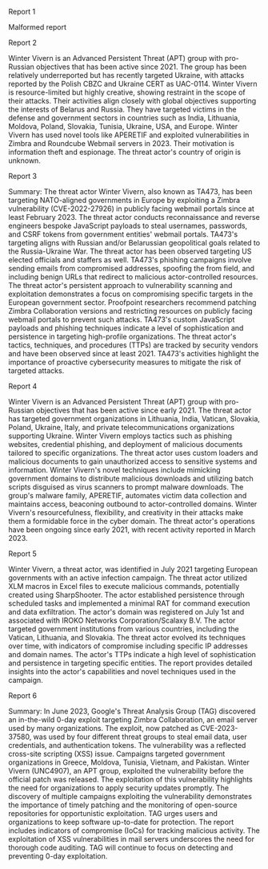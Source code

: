 
Report 1

Malformed report





Report 2

Winter Vivern is an Advanced Persistent Threat (APT) group with pro-Russian objectives that has been active since 2021. The group has been relatively underreported but has recently targeted Ukraine, with attacks reported by the Polish CBZC and Ukraine CERT as UAC-0114. Winter Vivern is resource-limited but highly creative, showing restraint in the scope of their attacks. Their activities align closely with global objectives supporting the interests of Belarus and Russia. They have targeted victims in the defense and government sectors in countries such as India, Lithuania, Moldova, Poland, Slovakia, Tunisia, Ukraine, USA, and Europe. Winter Vivern has used novel tools like APERETIF and exploited vulnerabilities in Zimbra and Roundcube Webmail servers in 2023. Their motivation is information theft and espionage. The threat actor's country of origin is unknown.





Report 3

Summary:
The threat actor Winter Vivern, also known as TA473, has been targeting NATO-aligned governments in Europe by exploiting a Zimbra vulnerability (CVE-2022-27926) in publicly facing webmail portals since at least February 2023. The threat actor conducts reconnaissance and reverse engineers bespoke JavaScript payloads to steal usernames, passwords, and CSRF tokens from government entities' webmail portals. TA473's targeting aligns with Russian and/or Belarussian geopolitical goals related to the Russia-Ukraine War. The threat actor has been observed targeting US elected officials and staffers as well. TA473's phishing campaigns involve sending emails from compromised addresses, spoofing the from field, and including benign URLs that redirect to malicious actor-controlled resources. The threat actor's persistent approach to vulnerability scanning and exploitation demonstrates a focus on compromising specific targets in the European government sector. Proofpoint researchers recommend patching Zimbra Collaboration versions and restricting resources on publicly facing webmail portals to prevent such attacks. TA473's custom JavaScript payloads and phishing techniques indicate a level of sophistication and persistence in targeting high-profile organizations. The threat actor's tactics, techniques, and procedures (TTPs) are tracked by security vendors and have been observed since at least 2021. TA473's activities highlight the importance of proactive cybersecurity measures to mitigate the risk of targeted attacks.





Report 4

Winter Vivern is an Advanced Persistent Threat (APT) group with pro-Russian objectives that has been active since early 2021. The threat actor has targeted government organizations in Lithuania, India, Vatican, Slovakia, Poland, Ukraine, Italy, and private telecommunications organizations supporting Ukraine. Winter Vivern employs tactics such as phishing websites, credential phishing, and deployment of malicious documents tailored to specific organizations. The threat actor uses custom loaders and malicious documents to gain unauthorized access to sensitive systems and information. Winter Vivern's novel techniques include mimicking government domains to distribute malicious downloads and utilizing batch scripts disguised as virus scanners to prompt malware downloads. The group's malware family, APERETIF, automates victim data collection and maintains access, beaconing outbound to actor-controlled domains. Winter Vivern's resourcefulness, flexibility, and creativity in their attacks make them a formidable force in the cyber domain. The threat actor's operations have been ongoing since early 2021, with recent activity reported in March 2023.





Report 5

Winter Vivern, a threat actor, was identified in July 2021 targeting European governments with an active infection campaign. The threat actor utilized XLM macros in Excel files to execute malicious commands, potentially created using SharpShooter. The actor established persistence through scheduled tasks and implemented a minimal RAT for command execution and data exfiltration. The actor's domain was registered on July 1st and associated with IROKO Networks Corporation/Scalaxy B.V. The actor targeted government institutions from various countries, including the Vatican, Lithuania, and Slovakia. The threat actor evolved its techniques over time, with indicators of compromise including specific IP addresses and domain names. The actor's TTPs indicate a high level of sophistication and persistence in targeting specific entities. The report provides detailed insights into the actor's capabilities and novel techniques used in the campaign.





Report 6

Summary:
In June 2023, Google's Threat Analysis Group (TAG) discovered an in-the-wild 0-day exploit targeting Zimbra Collaboration, an email server used by many organizations. The exploit, now patched as CVE-2023-37580, was used by four different threat groups to steal email data, user credentials, and authentication tokens. The vulnerability was a reflected cross-site scripting (XSS) issue. Campaigns targeted government organizations in Greece, Moldova, Tunisia, Vietnam, and Pakistan. Winter Vivern (UNC4907), an APT group, exploited the vulnerability before the official patch was released. The exploitation of this vulnerability highlights the need for organizations to apply security updates promptly. The discovery of multiple campaigns exploiting the vulnerability demonstrates the importance of timely patching and the monitoring of open-source repositories for opportunistic exploitation. TAG urges users and organizations to keep software up-to-date for protection. The report includes indicators of compromise (IoCs) for tracking malicious activity. The exploitation of XSS vulnerabilities in mail servers underscores the need for thorough code auditing. TAG will continue to focus on detecting and preventing 0-day exploitation.


